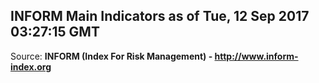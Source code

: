 ## INFORM Main Indicators as of Tue, 12 Sep 2017 03:27:15 GMT

Source: **INFORM (Index For Risk Management) - http://www.inform-index.org**